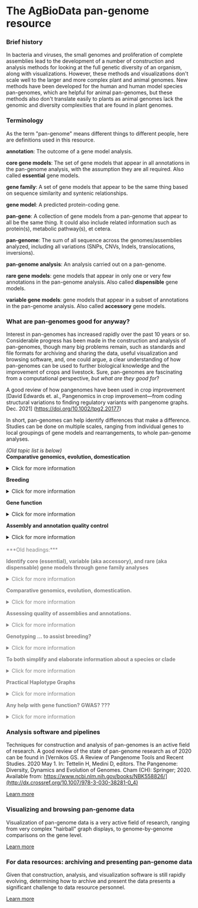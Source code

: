 # The AgBioData pan-genome resource #

### Brief history ###
In bacteria and viruses, the small genomes and proliferation of complete assemblies lead to the development of a number of construction and analysis methods for looking at the full genetic diversity of an organism, along with visualizations. However, these methods and visualizations don't scale well to the larger and more complex plant and animal genomes. New methods have been developed for the human and human model species pan-genomes, which are helpful for animal pan-genomes, but these methods also don't translate easily to plants as animal genomes lack the genomic and diversity complexities that are found in plant genomes.


### Terminology ###
As the term "pan-genome" means different things to different people, here are definitions used in this resource.

  **annotation**: The outcome of a gene model analysis.
  
  **core gene models**: The set of gene models that appear in all annotations in the pan-genome analysis, with the assumption they are all required. Also called **essential** gene models.
  
  **gene family**: A set of gene models that appear to be the same thing based on sequence similarity and syntenic relationships.
  
  **gene model**: A predicted protein-coding gene.

  **pan-gene**: A collection of gene models from a pan-genome that appear to all be the same thing. It could also include related information such as protein(s), metabolic pathway(s), et cetera.

  **pan-genome**: The sum of all sequence across the genomes/assemblies analyzed, including all variations (SNPs, CNVs, Indels, translocations, inversions).
  
  **pan-genome analysis**: An analysis carried out on a pan-genome.
  
  **rare gene models**: gene models that appear in only one or very few annotations in the pan-genome analysis. Also called **dispensible** gene models.
  
  **variable gene models**: gene models that appear in a subset of annotations in the pan-genome analysis. Also called **accessory** gene models.
  

### What are pan-genomes good for anyway? ###

Interest in pan-genomes has increased rapidly over the past 10 years or so. Considerable progress has been made in the construction and analysis of pan-genomes, though many big problems remain, such as standards and file formats for archiving and sharing the data, useful visualization and browsing software, and, one could argue, a clear understanding of how pan-genomes can be used to further biological knowledge and the improvement of crops and livestock. Sure, pan-genomes are fascinating from a computational perspective, *but what are they good for*?

A good review of how pangenomes have been used in crop improvement
[David Edwards et. al., Pangenomics in crop improvement—from coding structural variations to finding regulatory variants with pangenome graphs. Dec. 2021]
(https://doi.org/10.1002/tpg2.20177)

In short, pan-genomes can help identify differences that make a difference. Studies can be done on multiple scales, ranging from individual genes to local groupings of gene models and rearrangements, to whole pan-genome analyses.

*(Old topic list is below)* \
  **Comparative genomics, evolution, domestication**
  <details>
    <summary>Click for more information</summary>
Analysis of the core, variable, and rare gene models can help reveal information about evolution and domestication.

*[Add: types of analyses, types of datasets, file formats, sample paper, and if available: tutorials]*
  </details>
 
  **Breeding**
  <details>
    <summary>Click for more information</summary>
*[PHG is a good case study for this]*
  </details>
  
  **Gene function**
  <details>
    <summary>Click for more information</summary>
Example showing how this approach can help identify disease resistance genes: \
[Gao, L., Gonda, I., Sun, H. et al. The tomato pan-genome uncovers new genes and a rare allele regulating fruit flavor. Nat Genet 51, 1044–1051 (2019).](https://doi.org/10.1038/s41588-019-0410-2)

*[Add: types of analyses, types of datasets, file formats, and if available: tutorials]*
  </details>
  
  **Assembly and annotation quality control**
  <details>
    <summary>Click for more information</summary>
The construction of core, variable, and rare genes could be used to create a species- or clade-specific sort of BUSCO set for assessing the quality of subsequent genome assemblies and annotations.

*[Add: types of analyses, types of datasets, file formats, sample paper, and if available: tutorials]*
  </details>


<br>
<div style="color:gray">
***Old headings:***

  **Identify core (essential), variable (aka accessory), and rare (aka dispensable) gene models through gene family analyses**
  <details>
    <summary>Click for more information</summary>
The analyses creating gene species- or clad-specific gene families typically look at sequence similarity and synteny. This can be helpful in identifying genes that give a particular plant desireable (or undesireable) traits.

*[Link to paper on definition and construction of these?]* 

Example showing how this approach can help identify disease resistance genes: \
[Gao, L., Gonda, I., Sun, H. et al. The tomato pan-genome uncovers new genes and a rare allele regulating fruit flavor. Nat Genet 51, 1044–1051 (2019).](https://doi.org/10.1038/s41588-019-0410-2)
  </details>
  
  **Comparative genomics, evolution, domestication.**
   <details>
    <summary>Click for more information</summary>
    *[More information goes here.]*
  </details>
 
  **Assessing quality of assemblies and annotations.**
   <details>
    <summary>Click for more information</summary>
    The construction of core, variable, and rare genes could be used to create a species- or clade-specific sort of BUSCO set for assessing the quality of subsequent genome assemblies and annotations.
  </details>
 
  **Genotyping ... to assist breeding?**
   <details>
    <summary>Click for more information</summary>
    *[More information goes here.]*
  </details>
 
  **To both simplify and elaborate information about a species or clade**
   <details>
    <summary>Click for more information</summary>
    *[More information goes here.]*
  </details>
 
  **Practical Haplotype Graphs**
   <details>
    <summary>Click for more information</summary>
    *[More information goes here.]*
  </details>
 
  **Any help with gene function? GWAS? ???**
  <details>
    <summary>Click for more information</summary>
    *[More information goes here.]*
  </details>
</div>


### Analysis software and pipelines ###
Techniques for construction and analysis of pan-genomes is an active field of research. A good review of the state of pan-genome research as of 2020 can be found in [Vernikos GS. A Review of Pangenome Tools and Recent Studies. 2020 May 1. In: Tettelin H, Medini D, editors. The Pangenome: Diversity, Dynamics and Evolution of Genomes. Cham (CH): Springer; 2020. Available from: https://www.ncbi.nlm.nih.gov/books/NBK558826/](http://dx.crossref.org/10.1007/978-3-030-38281-0_4)

[Learn more](Pan-genome_analysis.md)

### Visualizing and browsing pan-genome data ###

Visualization of pan-genome data is a very active field of research, ranging from very complex "hairball" graph displays, to genome-by-genome comparisons on the gene level.

[Learn more](Pan-genome_vis.md)

### For data resources: archiving and presenting pan-genome data ###

Given that construction, analysis, and visualization software is still rapidly evolving, determining how to archive and present the data presents a significant challenge to data resource personnel.

[Learn more](Pan-genome_data.md)
